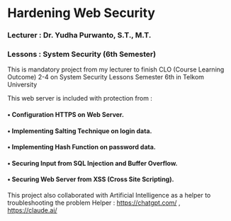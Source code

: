 # Hardening Web Security 

### Lecturer : Dr. Yudha Purwanto, S.T., M.T.
### Lessons  : System Security (6th Semester)
  
This is mandatory project from my lecturer to finish CLO (Course Learning Outcome) 2-4 on System Security Lessons Semester 6th in Telkom University 

This web server is included with protection from :
#### •	Configuration HTTPS on Web Server.
#### •	Implementing Salting Technique on login data.
#### •	Implementing Hash Function on password data.
#### •	Securing Input from SQL Injection and Buffer Overflow.
#### •	Securing Web Server from XSS (Cross Site Scripting).


This project also collaborated with Artificial Intelligence as a helper to troubleshooting the problem
Helper : https://chatgpt.com/ , https://claude.ai/
